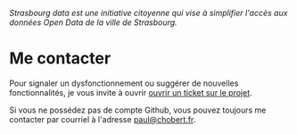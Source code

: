 _Strasbourg data est une initiative citoyenne qui vise à simplifier l'accès aux données Open Data de la ville de Strasbourg._

# Me contacter

Pour signaler un dysfonctionnement ou suggérer de nouvelles fonctionnalités, je vous invite à ouvrir [ouvrir un ticket sur le projet](https://github.com/strasbourg/open-data-apis/issues/new).

Si vous ne possédez pas de compte Github, vous pouvez toujours me contacter par courriel à l'adresse paul@chobert.fr.
